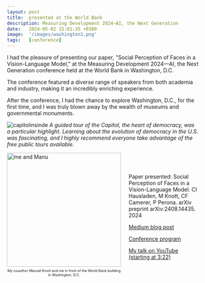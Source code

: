 ```yaml
---
layout: post
title:  presented at the World Bank
description: Measuring Development 2024—AI, the Next Generation
date:   2024-05-02 15:01:35 +0300
image:  '/images/washington1.png'
tags:   [conference]
---
```


I had the pleasure of presenting our paper, "Social Perception of Faces in a Vision-Language Model," at the Measuring Development 2024—AI, the Next Generation conference held at the World Bank in Washington, D.C.

The conference featured a diverse range of speakers from both academia and industry, making it an incredibly enriching experience.

After the conference, I had the chance to explore Washington, D.C., for the first time, and I was truly blown away by the wealth of museums and governmental monuments. 

![capitolinsinde]({{site.baseurl}}/images/washington2.png)
*A guided tour of the Capitol, the heart of democracy, was a particular highlight. Learning about the evolution of democracy in the U.S. was fascinating, and I highly recommend everyone take advantage of the free public tours available.*


<div style="display: flex; align-items: center;">
    <div style="flex: 1; margin-right: 20px;">
        <img src="{{site.baseurl}}/images/washington4.png" alt="me and Manu" style="width: 300px;">
        <p style="text-align: center; font-size: 0.65em; margin-top: 5px;">My coauthor Manuel Knott and me in front of the World Bank building in Washington, D.C.</p>
    </div>
    <div style="flex: 2;">
        <p>Paper presented: Social Perception of Faces in a Vision-Language Model. CI Hausladen, M Knott, CF Camerer, P Perona. arXiv preprint arXiv:2408.14435. 2024</p>
        <p><a href="https://medium.com/center-for-effective-global-action/whats-in-an-algorithm-lessons-from-measuredev-2024-dc3368c00162">Medium blog post</a></p>
        <p><a href="https://drive.google.com/file/d/1XtKxfij3fYA3wHV_Gt0fJSktPRqgmujM/view">Conference program</a></p>
        <p><a href="https://www.youtube.com/watch?v=Zj_Hf2DzdlU">My talk on YouTube (starting at 3:22)</a></p>
    </div>
</div>
